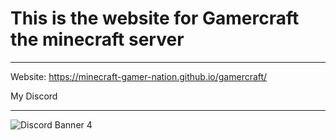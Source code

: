 # This is the website for Gamercraft the minecraft server
_____________________________________________________________________________________________________
 Website: https://minecraft-gamer-nation.github.io/gamercraft/

My Discord
_________________________________________________________________________________________________________________________________________________________________________________________________________________________________
![Discord Banner 4](https://discordapp.com/api/guilds/1180945575605182685/widget.png?style=banner4)
